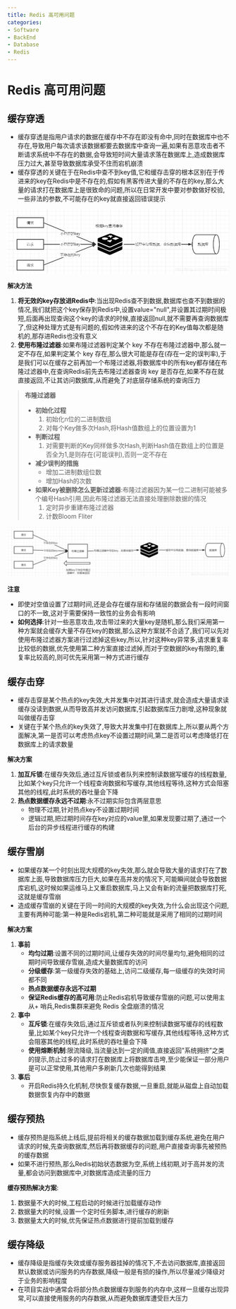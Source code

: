 ```yaml
---
title: Redis 高可用问题
categories:
- Software
- BackEnd
- Database
- Redis
---
```

# Redis 高可用问题

## 缓存穿透

- 缓存穿透是指用户请求的数据在缓存中不存在即没有命中,同时在数据库中也不存在,导致用户每次请求该数据都要去数据库中查询一遍,如果有恶意攻击者不断请求系统中不存在的数据,会导致短时间大量请求落在数据库上,造成数据库压力过大,甚至导致数据库承受不住而宕机崩溃
- 缓存穿透的关键在于在Redis中查不到key值,它和缓存击穿的根本区别在于传进来的key在Redis中是不存在的,假如有黑客传进大量的不存在的key,那么大量的请求打在数据库上是很致命的问题,所以在日常开发中要对参数做好校验,一些非法的参数,不可能存在的key就直接返回错误提示

![](https://raw.githubusercontent.com/LuShan123888/Files/main/Pictures/2021-04-23-watermark,type_ZmFuZ3poZW5naGVpdGk,shadow_10,text_aHR0cHM6Ly9ibG9nLmNzZG4ubmV0L2E3NDUyMzM3MDA=,size_16,color_FFFFFF,t_70.png)

**解决方法**

1. **将无效的key存放进Redis中**:当出现Redis查不到数据,数据库也查不到数据的情况,我们就把这个key保存到Redis中,设置value="null",并设置其过期时间极短,后面再出现查询这个key的请求的时候,直接返回null,就不需要再查询数据库了,但这种处理方式是有问题的,假如传进来的这个不存在的Key值每次都是随机的,那存进Redis也没有意义
2. **使用布隆过滤器**:如果布隆过滤器判定某个 key 不存在布隆过滤器中,那么就一定不存在,如果判定某个 key 存在,那么很大可能是存在(存在一定的误判率),于是我们可以在缓存之前再加一个布隆过滤器,将数据库中的所有key都存储在布隆过滤器中,在查询Redis前先去布隆过滤器查询 key 是否存在,如果不存在就直接返回,不让其访问数据库,从而避免了对底层存储系统的查询压力

> **布隆过滤器**
>
> - **初始化过程**
>     1. 初始化n位的二进制数组
>     2. 对每个Key做多次Hash,将Hash值数组上的位置设置为1
> - **判断过程**
>     1. 对需要判断的Key同样做多次Hash,判断Hash值在数组上的位置是否全为1,是则存在(可能误判),否则一定不存在
> - **减少误判的措施**
>     - 增加二进制数组位数
>     - 增加Hash的次数
> - **如果Key被删除怎么更新过滤器**:布隆过滤器因为某一位二进制可能被多个编号Hash引用,因此布隆过滤器无法直接处理删除数据的情况
>     1. 定时异步重建布隆过滤器
>     2. 计数Bloom Fliter

![](https://raw.githubusercontent.com/LuShan123888/Files/main/Pictures/2021-04-23-watermark,type_ZmFuZ3poZW5naGVpdGk,shadow_10,text_aHR0cHM6Ly9ibG9nLmNzZG4ubmV0L2E3NDUyMzM3MDA=,size_16,color_FFFFFF,t_70-20210423110113995.png)

**注意**

- 即使对空值设置了过期时间,还是会存在缓存层和存储层的数据会有一段时间窗口的不一致,这对于需要保持一致性的业务会有影响
- **如何选择**:针对一些恶意攻击,攻击带过来的大量key是随机,那么我们采用第一种方案就会缓存大量不存在key的数据,那么这种方案就不合适了,我们可以先对使用布隆过滤器方案进行过滤掉这些key,所以,针对这种key异常多,请求重复率比较低的数据,优先使用第二种方案直接过滤掉,而对于空数据的key有限的,重复率比较高的,则可优先采用第一种方式进行缓存

## 缓存击穿

- 缓存击穿是某个热点的key失效,大并发集中对其进行请求,就会造成大量请求读缓存没读到数据,从而导致高并发访问数据库,引起数据库压力剧增,这种现象就叫做缓存击穿
- 关键在于某个热点的key失效了,导致大并发集中打在数据库上,所以要从两个方面解决,第一是否可以考虑热点key不设置过期时间,第二是否可以考虑降低打在数据库上的请求数量

**解决方案**

1. **加互斥锁**:在缓存失效后,通过互斥锁或者队列来控制读数据写缓存的线程数量,比如某个key只允许一个线程查询数据和写缓存,其他线程等待,这种方式会阻塞其他的线程,此时系统的吞吐量会下降
2. **热点数据缓存永远不过期**:永不过期实际包含两层意思
   - 物理不过期,针对热点key不设置过期时间
   - 逻辑过期,把过期时间存在key对应的value里,如果发现要过期了,通过一个后台的异步线程进行缓存的构建

## 缓存雪崩

- 如果缓存某一个时刻出现大规模的key失效,那么就会导致大量的请求打在了数据库上面,导致数据库压力巨大,如果在高并发的情况下,可能瞬间就会导致数据库宕机,这时候如果运维马上又重启数据库,马上又会有新的流量把数据库打死,这就是缓存雪崩
- 造成缓存雪崩的关键在于同一时间的大规模的key失效,为什么会出现这个问题,主要有两种可能:第一种是Redis宕机,第二种可能就是采用了相同的过期时间

**解决方案**

1. **事前**
    - **均匀过期**:设置不同的过期时间,让缓存失效的时间尽量均匀,避免相同的过期时间导致缓存雪崩,造成大量数据库的访问
    - **分级缓存**:第一级缓存失效的基础上,访问二级缓存,每一级缓存的失效时间都不同
    - **热点数据缓存永远不过期**
    - **保证Redis缓存的高可用**:防止Redis宕机导致缓存雪崩的问题,可以使用主从+ 哨兵,Redis集群来避免 Redis 全盘崩溃的情况
2. **事中**
    - **互斥锁**:在缓存失效后,通过互斥锁或者队列来控制读数据写缓存的线程数量,比如某个key只允许一个线程查询数据和写缓存,其他线程等待,这种方式会阻塞其他的线程,此时系统的吞吐量会下降
    - **使用熔断机制**:限流降级,当流量达到一定的阈值,直接返回"系统拥挤”之类的提示,防止过多的请求打在数据库上将数据库击垮,至少能保证一部分用户是可以正常使用,其他用户多刷新几次也能得到结果
3. **事后**
    - 开启Redis持久化机制,尽快恢复缓存数据,一旦重启,就能从磁盘上自动加载数据恢复内存中的数据

## 缓存预热

- 缓存预热是指系统上线后,提前将相关的缓存数据加载到缓存系统,避免在用户请求的时候,先查询数据库,然后再将数据缓存的问题,用户直接查询事先被预热的缓存数据
- 如果不进行预热,那么Redis初始状态数据为空,系统上线初期,对于高并发的流量,都会访问到数据库中,对数据库造成流量的压力

**缓存预热解决方案**:

1. 数据量不大的时候,工程启动的时候进行加载缓存动作
2. 数据量大的时候,设置一个定时任务脚本,进行缓存的刷新
3. 数据量太大的时候,优先保证热点数据进行提前加载到缓存

## 缓存降级

- 缓存降级是指缓存失效或缓存服务器挂掉的情况下,不去访问数据库,直接返回默认数据或访问服务的内存数据,降级一般是有损的操作,所以尽量减少降级对于业务的影响程度
- 在项目实战中通常会将部分热点数据缓存到服务的内存中,这样一旦缓存出现异常,可以直接使用服务的内存数据,从而避免数据库遭受巨大压力

